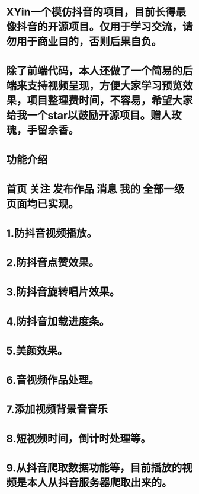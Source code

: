# XYin一个模仿抖音的项目，目前长得最像抖音的开源项目。仅用于学习交流，请勿用于商业目的，否则后果自负。
# 除了前端代码，本人还做了一个简易的后端来支持视频呈现，方便大家学习预览效果，项目整理费时间，不容易，希望大家给我一个star以鼓励开源项目。赠人玫瑰，手留余香。

# 功能介绍
#  首页  关注  发布作品 消息  我的  全部一级页面均已实现。

# 1.防抖音视频播放。

# 2.防抖音点赞效果。

# 3.防抖音旋转唱片效果。

# 4.防抖音加载进度条。

# 5.美颜效果。

# 6.音视频作品处理。

# 7.添加视频背景音音乐

# 8.短视频时间，倒计时处理等。

# 9.从抖音爬取数据功能等，目前播放的视频是本人从抖音服务器爬取出来的。

